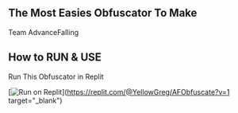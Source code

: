 ## The Most Easies Obfuscator To Make
Team AdvanceFalling

## How to RUN & USE
Run This Obfuscator in Replit

[![Run on Replit](https://binbashbanana.github.io/deploy-buttons/buttons/remade/replit.svg)](https://replit.com/@YellowGreg/AFObfuscate?v=1 target="_blank")


